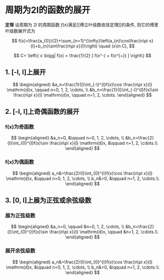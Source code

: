 # 周期为2l的函数的展开

**定理**
设周期为 $2l$ 的周期函数 $f(x)$满足[[傅立叶级数收敛定理]]的条件,
则它的傅里叶级数展开式为

$$
f(x)=\frac{a_{0}}{2}+\sum_{n=1}^{\infty}\left(a_{n}\cos\frac{n\pi x}{l}+b_{n}\sin\frac{n\pi x}{l}\right)
\quad (x\in C),
$$

$$
C= \left\{ x \bigg| f(x) = \frac{1}{2} [ f(x^-) + f(x^{+}) ] \right\}
$$

## 1. [-l, l]上展开

$$
\begin{aligned}
	&a_n=\frac{1}{l}\int_{-l}^{l}f(x)\cos \frac{n\pi x}{l} \mathrm{d}x, \qquad n=0, 1, 2,
	\cdots, \\
	&b_n=\frac{1}{l}\int_{-l}^{l}f(x)\sin \frac{n\pi x}{l} \mathrm{d}x, \qquad n=1, 2, \cdots.
\end{aligned}
$$

## 2. [-l, l]上奇偶函数的展开

### f(x)为奇函数

$$
\begin{aligned}
	&a_n=0, &\qquad n=0, 1, 2,
	\cdots, \\
	&b_n=\frac{2}{l}\int_{0}^{l}f(x)\sin \frac{n\pi x}{l} \mathrm{d}x, &\qquad n=1, 2, \cdots.\\
\end{aligned}
$$

### f(x)为偶函数

$$
\begin{aligned}
	a_n&=\frac{2}{l}\int_{0}^{l}f(x)\cos \frac{n\pi x}{l} \mathrm{d}x, &\qquad n=0, 1, 2,
	\cdots, \\
	b_n&=0, &\qquad n=1, 2, \cdots.\\
\end{aligned}
$$

## 3. [0, l]上展为正弦或余弦级数

### 展为正弦级数

$$
\begin{aligned}
	&a_n=0, \qquad &n=0, 1, 2,
	\cdots, \\
	&b_n=\frac{2}{l}\int_{0}^{l}f(x)\sin \frac{n\pi x}{l} \mathrm{d}x, \qquad &n=1, 2, \cdots.\\
\end{aligned}
$$

### 展开余弦级数

$$
\begin{aligned}
	a_n&=\frac{2}{l}\int_{0}^{l}f(x)\cos \frac{n\pi x}{l} \mathrm{d}x, &\qquad n=0, 1, 2,
	\cdots, \\
	b_n&=0, &\qquad n=1, 2, \cdots.\\
\end{aligned}
$$
